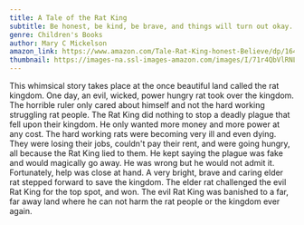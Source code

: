 ```yaml
---
title: A Tale of the Rat King
subtitle: Be honest, be kind, be brave, and things will turn out okay. Believe.
genre: Children's Books
author: Mary C Mickelson
amazon_link: https://www.amazon.com/Tale-Rat-King-honest-Believe/dp/1648956068/ref=sr_1_1?crid=1QD36Z7FECP8W&keywords=9781648956065&qid=1643091199&sprefix=9781648956065%2Caps%2C439&sr=8-1
thumbnail: https://images-na.ssl-images-amazon.com/images/I/71r4QbVlRNL.jpg
---
```

This whimsical story takes place at the once beautiful land called the rat kingdom. One day, an evil, wicked, power hungry rat took over the kingdom. The horrible ruler only cared about himself and not the hard working struggling rat people. The Rat King did nothing to stop a deadly plague that fell upon their kingdom. He only wanted more money and more power at any cost. The hard working rats were becoming very ill and even dying. They were losing their jobs, couldn't pay their rent, and were going hungry, all because the Rat King lied to them. He kept saying the plague was fake and would magically go away. He was wrong but he would not admit it. Fortunately, help was close at hand. A very bright, brave and caring elder rat stepped forward to save the kingdom. The elder rat challenged the evil Rat King for the top spot, and won. The evil Rat King was banished to a far, far away land where he can not harm the rat people or the kingdom ever again.